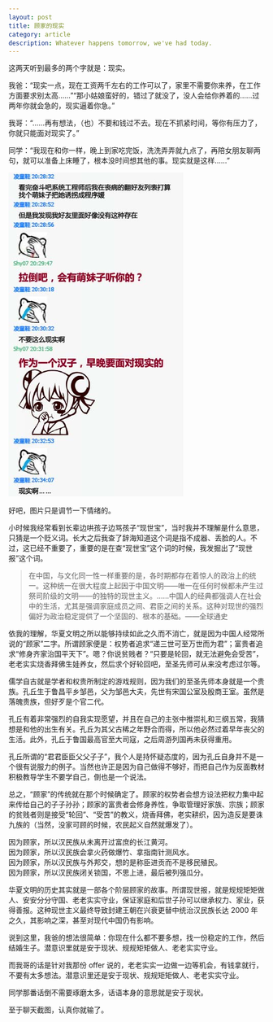 ```yaml
---
layout: post
title: 顾家的现实
category: article
description: Whatever happens tomorrow, we've had today.
---
```


这两天听到最多的两个字就是：现实。  

我爸：“现实一点，现在工资两千左右的工作可以了，家里不需要你来养，在工作方面要求别太高……”“那小姑娘蛮好的，错过了就没了，没人会给你养着的……过两年你就会急的，现实逼着你急。”  

我哥：“……再有想法，（也）不要和钱过不去。现在不抓紧时间，等你有压力了，你就只能面对现实了。”  

同学：“我现在和你一样，晚上到家吃完饭，洗洗弄弄就九点了，再陪女朋友聊两句，就可以准备上床睡了，根本没时间想其他的事。现实就是这样……”  

![聊天截图](/images/201406/talk.jpg)


好吧，图片只是调节一下情绪的。  
  

小时候我经常看到长辈边哄孩子边骂孩子“现世宝”，当时我并不理解是什么意思，只猜是一个贬义词。长大之后我查了辞海知道这个词是指不成器、丢脸的人。不过，这已经不重要了，重要的是在查“现世宝”这个词的时候，我发掘出了“现世报”这个词。  

> 在中国，与文化同一性一样重要的是，各时期都存在着惊人的政治上的统一。这种统一在很大程度上起因于中国文明——唯一在任何时候都未产生过祭司阶级的文明——的独特的现世主义。……中国人的经典都强调人在社会中的生活，尤其是强调家庭成员之间、君臣之间的关系。这种对现世的强烈偏好为政治稳定提供了一个坚固的、根本的基础。——全球通史  
  

依我的理解，华夏文明之所以能够持续如此之久而不消亡，就是因为中国人经常所说的“顾家”二字。所谓顾家便是：权势者追求“递三世可至万世而为君”；富贵者追求“修身齐家治国平天下”。嗯？你说贫贱者？“只要是轮回，就无法避免会受苦”，老老实实烧香拜佛生娃养女，然后求个好轮回吧，至圣先师可从来没考虑过尔等。  

儒学自古就是学者和权贵所制定的游戏规则，因为我们的至圣先师本身就是一个贵族。孔丘生于鲁昌平乡邹邑，父为邹邑大夫，先世有宋国公室及殷商王室。虽然是落魄贵族，但好歹是个官二代。  

孔丘有着非常强烈的自我实现愿望，并且在自己的主张中推崇礼和三纲五常，我猜想是和他的出生有关。孔丘为其父古稀之年野合而得，所以他必然过着早年丧父的生活。此外，孔丘于鲁国最高官至大司寇，之后周游列国再未获得重用。  

孔丘所谓的“君君臣臣父父子子”，我个人是持怀疑态度的，因为孔丘自身并不是一个很有说服力的例子。当然也许正是因为自己做得不够好，而把自己作为反面教材积极教导学生不要学自己，倒也是一个说法。  

总之，“顾家”的传统就在那个时候确定了。顾家的权势者会想方设法把权力集中起来传给自己的子子孙孙；顾家的富贵者会修身养性，争取管理好家族、宗族；顾家的贫贱者则是接受“轮回”、“受苦”的教义，烧香拜佛，老实耕织，因为造反是要诛九族的（当然，没家可顾的时候，农民起义自然就爆发了）。  
  

因为顾家，所以汉民族从未离开过富庶的长江黄河。  
因为顾家，所以汉民族会拿火药做爆竹、拿指南针测风水。  
因为顾家，所以汉民族与外邦交，想的是称臣进贡而不是移民殖民。  
因为顾家，所以汉民族闭关锁国，不思上进，最后被列强瓜分。  


华夏文明的历史其实就是一部各个阶层顾家的故事。所谓现世报，就是规规矩矩做人、安安分分守国、老老实实守业，保证家庭和后世子孙可以继承权力、家业，获得善报。这种现世主义最终导致封建王朝在兴衰更替中统治汉民族长达 2000 年之久，其影响之深，甚至对现代中国仍有影响。  
  

说到这里，我爸的想法很简单：你现在什么都不要多想，找一份稳定的工作，然后结婚生子。潜意识里就是安于现状、规规矩矩做人、老老实实守业。  

而我哥的话是针对我那份 offer 说的，老老实实一边做一边等机会，有钱拿就行，不要有太多想法。潜意识里还是安于现状、规规矩矩做人、老老实实守业。  

同学那番话倒不需要琢磨太多，话语本身的意思就是安于现状。  

至于聊天截图，认真你就输了。  

